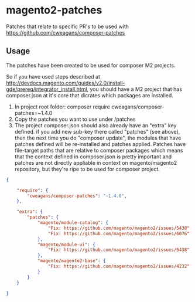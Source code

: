 # magento2-patches
Patches that relate to specific PR's to be used with https://github.com/cweagans/composer-patches

## Usage

The patches have been created to be used for composer M2 projects.

So if you have used steps described at http://devdocs.magento.com/guides/v2.0/install-gde/prereq/integrator_install.html, 
you should have a M2 project that has composer.json at it's core that dicrates which packages are installed.

1. In project root folder: composer require cweagans/composer-patches=~1.4.0
2. Copy the patches you want to use under <project-root>/patches
3. The project composer.json should also already have an "extra" key defined. if you add new sub-key there called 
   "patches" (see above), then the next time you do "composer update", the modules that have patches defined will 
   be re-installed and patches applied. Patches have file-target paths that are relative to composer packages which 
   means that the context defined in composer.json is pretty important and patches are not directly appliable in context 
   on magento/magento2 repository, but they're ripe to be used for composer project.
   
```json
{

    "require": {
        "cweagans/composer-patches": "~1.4.0",
    },

    "extra": {
        "patches": {
            "magento/module-catalog": {
                "Fix: https://github.com/magento/magento2/issues/5438": "https://raw.githubusercontent.com/Hevelop/magento2-patches/master/Patch-Magento_Catalog-M2.1.0-image-attribute-backend-model-hardcoded-attribute-code-removal.patch",
                "Fix: https://github.com/magento/magento2/issues/6076": "https://raw.githubusercontent.com/Hevelop/magento2-patches/master/Patch-Magento_Catalog-0001-MAGETWO-54223-CMS-Widgets-Catalog-Category-Link-widg.patch"
            },
            "magento/module-ui": {
                "Fix: https://github.com/magento/magento2/issues/5438": "https://raw.githubusercontent.com/Hevelop/magento2-patches/master/Patch-Magento_Ui-M2.1.0-allow-backend-to-know-the-origin-input-of-the-upload-request.patch"
            },
            "magento/magento2-base": {
                "Fix: https://github.com/magento/magento2/issues/4232": "https://raw.githubusercontent.com/Hevelop/magento2-patches/master/Patch-Magento_Base-0001-MAGETWO-52850-GitHub-UTF-8-special-character-issue-i.patch"
            }
        }
    }

}
```
